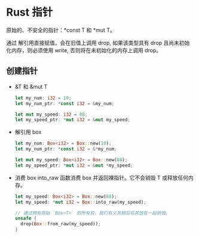 # Rust 指针
原始的、不安全的指针：*const T 和 *mut T。

通过 解引用直接赋值，会在旧值上调用 drop, 如果该类型具有 drop 且尚未初始化内存，则必须使用 write, 否则将在未初始化的内存上调用 drop。

## 创建指针
+ &T 和 &mut T
  ```rust
  let my_num: i32 = 10;
  let my_num_ptr: *const i32 = &my_num;

  let mut my_speed: i32 = 88;
  let my_speed_ptr: *mut i32 = &mut my_speed;
  ```
+ 解引用 box
  ```rust
  let my_num: Box<i32> = Box::new(10);
  let my_num_ptr: *const i32 = &*my_num;

  let mut my_speed: Box<i32> = Box::new(88);
  let my_speed_ptr: *mut i32 = &mut *my_speed;
  ```
+ 消费 box
  into_raw 函数消费 box 并返回裸指针。它不会销毁 T 或释放任何内存。
  ```rust
  let my_speed: Box<i32> = Box::new(88);
  let my_speed: *mut i32 = Box::into_raw(my_speed);

  // 通过拥有原始 `Box<T>` 的所有权，我们有义务稍后将其放在一起销毁。
  unsafe {
    drop(Box::from_raw(my_speed));
  }
  ```
